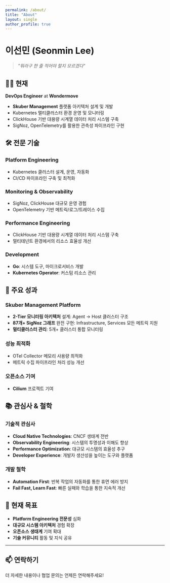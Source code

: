 ```yaml
---
permalink: /about/
title: "About"
layout: single
author_profile: true
---
```


# 이선민 (Seonmin Lee)

> *"뭐라구 한 줄 적어야 할지 모르겠다"*

## 👨‍💻 현재

**DevOps Engineer** at **Wondermove**

- **Skuber Management** 플랫폼 아키텍처 설계 및 개발
- Kubernetes 멀티클러스터 환경 운영 및 모니터링
- ClickHouse 기반 대용량 시계열 데이터 처리 시스템 구축
- SigNoz, OpenTelemetry를 활용한 관측성 파이프라인 구현

## 🛠 전문 기술

### **Platform Engineering**
- Kubernetes 클러스터 설계, 운영, 자동화
- CI/CD 파이프라인 구축 및 최적화

### **Monitoring & Observability**
- SigNoz, ClickHouse 대규모 운영 경험
- OpenTelemetry 기반 메트릭/로그/트레이스 수집

### **Performance Engineering**
- ClickHouse 기반 대용량 시계열 데이터 처리 시스템 구축
- 멀티테넌트 환경에서의 리소스 효율성 개선

### **Development**
- **Go**: 시스템 도구, 마이크로서비스 개발
- **Kubernetes Operator**: 커스텀 리소스 관리

## 🌟 주요 성과

### **Skuber Management Platform**
- **2-Tier 모니터링 아키텍처** 설계: Agent → Host 클러스터 구조
- **87개+ SigNoz 그래프** 완전 구현: Infrastructure, Services 모든 메트릭 지원
- **멀티클러스터 관리**: 5개+ 클러스터 통합 모니터링

### **성능 최적화**
- OTel Collector 메모리 사용량 최적화
- 메트릭 수집 파이프라인 처리 성능 개선

### **오픈소스 기여**
- **Cilium** 프로젝트 기여

## 📚 관심사 & 철학

### **기술적 관심사**
- **Cloud Native Technologies**: CNCF 생태계 전반
- **Observability Engineering**: 시스템의 투명성과 이해도 향상
- **Performance Optimization**: 대규모 시스템의 효율성 추구
- **Developer Experience**: 개발자 생산성을 높이는 도구와 플랫폼

### **개발 철학**
- **Automation First**: 반복 작업의 자동화를 통한 휴먼 에러 방지
- **Fail Fast, Learn Fast**: 빠른 실패와 학습을 통한 지속적 개선

## 🎯 현재 목표

- **Platform Engineering 전문성** 심화
- **대규모 시스템 아키텍처** 경험 확장
- **오픈소스 생태계** 기여 확대
- **기술 커뮤니티** 활동 및 지식 공유

---

## 📫 연락하기

더 자세한 내용이나 협업 문의는 언제든 연락해주세요!